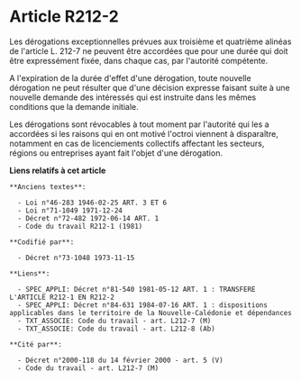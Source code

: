 # Article R212-2

Les dérogations exceptionnelles prévues aux troisième et quatrième alinéas de l'article L. 212-7 ne peuvent être accordées
que pour une durée qui doit être expressément fixée, dans chaque cas, par l'autorité compétente.

A l'expiration de la durée d'effet d'une dérogation, toute nouvelle dérogation ne peut résulter que d'une décision expresse
faisant suite à une nouvelle demande des intéressés qui est instruite dans les mêmes conditions que la demande initiale.

Les dérogations sont révocables à tout moment par l'autorité qui les a accordées si les raisons qui en ont motivé l'octroi
viennent à disparaître, notamment en cas de licenciements collectifs affectant les secteurs, régions ou entreprises ayant
fait l'objet d'une dérogation.

**Liens relatifs à cet article**

	**Anciens textes**:

	  - Loi n°46-283 1946-02-25 ART. 3 ET 6
	  - Loi n°71-1049 1971-12-24
	  - Décret n°72-482 1972-06-14 ART. 1
	  - Code du travail R212-1 (1981)

	**Codifié par**:

	  - Décret n°73-1048 1973-11-15

	**Liens**:

	  - SPEC_APPLI: Décret n°81-540 1981-05-12 ART. 1 : TRANSFERE L'ARTICLE R212-1 EN R212-2
	  - SPEC_APPLI: Décret n°84-631 1984-07-16 ART. 1 : dispositions applicables dans le territoire de la Nouvelle-Calédonie et dépendances
	  - TXT_ASSOCIE: Code du travail - art. L212-7 (M)
	  - TXT_ASSOCIE: Code du travail - art. L212-8 (Ab)

	**Cité par**:

	  - Décret n°2000-118 du 14 février 2000 - art. 5 (V)
	  - Code du travail - art. L212-7 (M)

